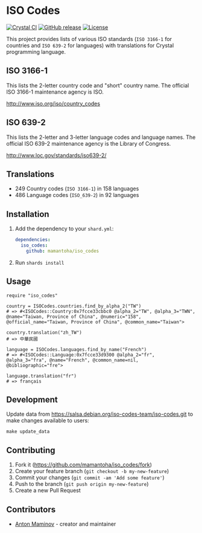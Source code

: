 # ISO Codes

[![Crystal CI](https://github.com/mamantoha/iso_codes/actions/workflows/crystal.yml/badge.svg)](https://github.com/mamantoha/iso_codes/actions/workflows/crystal.yml)
[![GitHub release](https://img.shields.io/github/release/mamantoha/iso_codes.svg)](https://github.com/mamantoha/iso_codes/releases)
[![License](https://img.shields.io/github/license/mamantoha/iso_codes.svg)](https://github.com/mamantoha/iso_codes/blob/master/LICENSE)

This project provides lists of various ISO standards (`ISO 3166-1` for countries and `ISO 639-2` for languages) with translations for Crystal programming language.

## ISO 3166-1

This lists the 2-letter country code and "short" country name. The
official ISO 3166-1 maintenance agency is ISO.

<http://www.iso.org/iso/country_codes>

## ISO 639-2

This lists the 2-letter and 3-letter language codes and language
names. The official ISO 639-2 maintenance agency is the Library of
Congress.

<http://www.loc.gov/standards/iso639-2/>

## Translations

* 249 Country codes (`ISO 3166-1`) in 158 languages
* 486 Language codes (`ISO_639-2`) in 92 languages

## Installation

1. Add the dependency to your `shard.yml`:

   ```yaml
   dependencies:
     iso_codes:
       github: mamantoha/iso_codes
   ```

2. Run `shards install`

## Usage

```crystal
require "iso_codes"

country = ISOCodes.countries.find_by_alpha_2("TW")
# => #<ISOCodes::Country:0x7fcce33cbbc0 @alpha_2="TW", @alpha_3="TWN", @name="Taiwan, Province of China", @numeric="158", @official_name="Taiwan, Province of China", @common_name="Taiwan">

country.translation("zh_TW")
# => 中華民國

language = ISOCodes.languages.find_by_name("French")
# => #<ISOCodes::Language:0x7fcce33d9300 @alpha_2="fr", @alpha_3="fra", @name="French", @common_name=nil, @bibliographic="fre">

language.translation("fr")
# => français
```

## Development

Update data from <https://salsa.debian.org/iso-codes-team/iso-codes.git> to make changes available to users:

```
make update_data
```

## Contributing

1. Fork it (<https://github.com/mamantoha/iso_codes/fork>)
2. Create your feature branch (`git checkout -b my-new-feature`)
3. Commit your changes (`git commit -am 'Add some feature'`)
4. Push to the branch (`git push origin my-new-feature`)
5. Create a new Pull Request

## Contributors

- [Anton Maminov](https://github.com/mamantoha) - creator and maintainer
